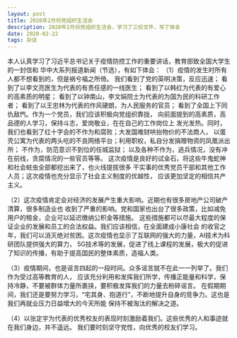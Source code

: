 ```yaml
---
layout: post
title: 2020年2月份党组织生活会
description: 2020年2月份党组织生活会，学习了三份文件，写了体会
date: 2020-02-22
tags: 杂谈
---
```


本人认真学习了习近平总书记关于疫情防控工作的重要讲话，教育部致全国大学生的一封信和
华中大系列报道新闻（节选），有如下体会：
（1）疫情的发生时所有人都不想看到的，但是祸兮福之所倚。
我们看到了党的英明决策，反应迅速；
看到了以李文亮医生为代表的有责任感的一线医生；
看到了以韩红为代表的有爱心的高素质的明星；
看到了以钟南山，李文娟院士为代表的为国为民的科研工作者；
看到了以王忠林为代表的作风硬朗，为人民服务的官员；
看到了全国上下同仇敌忾。作为一个党员，我们应该积极向党组织靠拢，
向前面提到的高素质，高品德的人学习，保持斗志，爱岗敬业，在在自己的工作岗位上
发光发热。同时，我们也看到了红十字会的不作为和腐败；大发国难财哄抬物价的不法商人，
以蛋壳公寓为代表的两头吃的不良网络平台；利用职权，私自分发捐赠物资的凤凰派出所；
不作为，防范意识不到位的任城监狱；
以及各种不作为，逃兵情况，没有冲在前线，贪腐情况的一些官员等等。
这次疫情是良好的试金石，将这些牛鬼蛇神和社会蛀虫全部都挖出来了，也火线提拔很多
干实事的优秀党员干部和其他工作人员；这次疫情也充分显示了社会主义制度的优越性，
应该更加坚定的相信共产主义。

（2）这次疫情肯定会对经济的发展产生重大影响。近期也有很多房地产公司破产清算，很多制造业也
收到了严重的影响。党和国家也出台了很多政策，比如减免用户的租金，企业可以延迟缴纳公积金等措施。
这些措施都可以尽最大程度的保证企业的发展和员工的合法权益。我们应该相信，在全面建成小康社会
的收官之年，我们可以消灭绝对贫困。这次疫情也显示了互联网的强大的力量，AI技术为科研团队提供强大的算力，
5G技术等的发展，促进了线上课程的发展，极大的促进了知识的传播，有助于提高国民的整体素质，造福人类。

（3）疫情期间，也是谣言四起的一段时间。众多谣言就不在此一一列举了。我们作为受过高等教育的人，
应该充分利用和发挥我们所学，传播正能量和科学，保持冷静，不要被群体力量所裹挟，要积极发挥我们的力量去粉碎谣言。
在假期期间，我们还是要努力学习，“宅其身、抱道行”，不断地提升自身的竞争力。这也是我们再就业压力日益增大的今天所能
保持不被淘汰的解决之道。

（4）以张定宇为代表的优秀校友的表现时刻激励着我们。这些优秀的人和事迹就在我们身边，并不遥远。
我们要时刻坚守党性，向优秀的校友们学习。